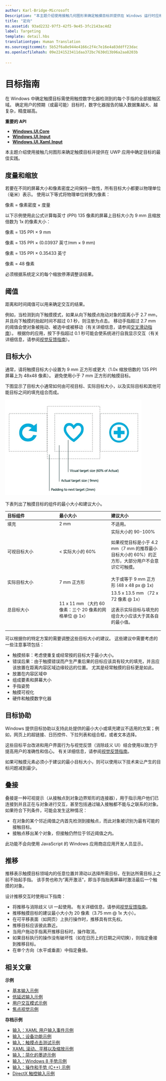 ```yaml
---
author: Karl-Bridge-Microsoft
Description: "本主题介绍使用接触几何图形来确定触摸目标并提供在 Windows 运行时应用中确定目标的最佳实践。"
title: "定向"
ms.assetid: 93ad2232-97f3-42f5-9e45-3fc2143ac4d2
label: Targeting
template: detail.hbs
translationtype: Human Translation
ms.sourcegitcommit: 5b52f6a8e944e4166c2f4c7e16e4a83ddff23dac
ms.openlocfilehash: 09e2241523411daa372bc7630d13b96a2aa8203b

---
```


# <a name="guidelines-for-targeting"></a>目标指南

在 Windows 中确定触摸目标需使用触控数字化器检测到的每个手指的全部接触区域。 确定用户的预期（或最可能）目标时，数字化器报告的输入数据集越大、越复杂，精度越高。

**重要的 API**

-   [**Windows.UI.Core**](https://msdn.microsoft.com/library/windows/apps/br208383)
-   [**Windows.UI.Input**](https://msdn.microsoft.com/library/windows/apps/br242084)
-   [**Windows.UI.Xaml.Input**](https://msdn.microsoft.com/library/windows/apps/br227994)



本主题介绍使用接触几何图形来确定触摸目标并提供在 UWP 应用中确定目标的最佳实践。

## <a name="measurements-and-scaling"></a>度量和缩放


若要在不同的屏幕大小和像素密度之间保持一致性，所有目标大小都要以物理单位（毫米）表示。 使用以下等式将物理单位转换为像素：

像素 = 像素密度 × 度量

以下示例使用此公式计算每英寸 (PPI) 135 像素的屏幕上目标大小为 9 mm 且缩放倍数为 1x 的像素大小：

像素 = 135 PPI × 9 mm

像素 = 135 PPI × (0.03937 英寸/mm × 9 mm)

像素 = 135 PPI × 0.35433 英寸

像素 = 48 像素

必须根据系统定义的每个缩放停滞调整该结果。

## <a name="thresholds"></a>阈值


距离和时间阈值可以用来确定交互的结果。

例如，当检测到向下触摸摸式，如果从向下触摸点拖动对象的距离小于 2.7 mm，并且向下触摸的抬起时间不超过 0.1 秒，则注册为点击。 移动手指超过 2.7 mm 的阈值会使对象被拖动、被选中或被移动（有关详细信息，请参阅[交叉滑动指南](guidelines-for-cross-slide.md)）。 根据你的应用，按下手指超过 0.1 秒可能会使系统进行自我显示交互（有关详细信息，请参阅[视觉反馈指南](guidelines-for-visualfeedback.md)）。

## <a name="target-sizes"></a>目标大小


通常，请将触摸目标大小设置为 9 mm 正方形或更大（1.0x 缩放倍数的 135 PPI 屏幕上为 48x48 像素）。 避免使用小于 7 mm 正方形的触摸目标。

下图显示了目标大小通常如何由可视目标、实际目标大小，以及实际目标和其他可能目标之间的填充组合而成。

![显示可视目标、实际目标以及填充的建议大小的图表。](images/targeting-size.png)

下表列出了触摸目标的组件的最小大小和建议大小。

<table>
<colgroup>
<col width="33%" />
<col width="33%" />
<col width="33%" />
</colgroup>
<thead>
<tr class="header">
<th align="left">目标组件</th>
<th align="left">最小大小</th>
<th align="left">建议大小</th>
</tr>
</thead>
<tbody>
<tr class="odd">
<td align="left">填充</td>
<td align="left">2 mm</td>
<td align="left">不适用。</td>
</tr>
<tr class="even">
<td align="left">可视目标大小</td>
<td align="left">&lt; 实际大小的 60%</td>
<td align="left">实际大小的 90-100%
<p>如果视觉目标是小于 4.2 mm（7 mm 的推荐最小目标大小的 60%）的正方形，大部分用户不会意识它可触摸。</p></td>
</tr>
<tr class="odd">
<td align="left">实际目标大小</td>
<td align="left">7 mm 正方形</td>
<td align="left">大于或等于 9 mm 正方形 (48 x 48 px @ 1x)</td>
</tr>
<tr class="even">
<td align="left">总目标大小</td>
<td align="left">11 x 11 mm （大约 60 像素：三个 20 像素的网格单位 @ 1x）</td>
<td align="left">13.5 x 13.5 mm （72 x 72 像素 @ 1x）
<p>这表示实际目标与填充的组合大小应该大于其各自的最小值。</p></td>
</tr>
</tbody>
</table>

 

可以根据你的特定方案的需要调整这些目标大小的建议。 这些建议中需要考虑的一些注意事项包括：

-   触摸频率：考虑使重复或经常按的目标大于最小大小。
-   错误后果：由于触摸错误而产生严重后果的目标应该具有较大的填充，并且应该放置在距离内容区域边缘较远的位置。 尤其是经常触摸的目标更是如此。
-   放置在内容区域中
-   组成要素和屏幕大小
-   手指姿势
-   触摸可视化
-   硬件和触摸数字化器

## <a name="targeting-assistance"></a>目标协助


Windows 提供目标协助以支持此处提供的最小大小或填充建议不适用的方案；例如，网页上的超链接、日历控件、下拉列表和组合框，或者文本选择。

这些目标平台改进和用户界面行为与视觉反馈（消除歧义 UI）结合使用以致力于提高用户的准确性和信心。 有关详细信息，请参阅[视觉反馈指南](guidelines-for-visualfeedback.md)。

如果可触摸元素必须小于建议的最小目标大小，则可以使用以下技术来让产生的目标问题减到最少。

## <a name="tethering"></a>叠接


叠接是一种可视提示（从接触点到对象边界矩形的连接器），用于指示用户他们已连接到并且正在与对象进行交互，甚至包括通过输入接触都不能与之联系的对象。 如果符合下列条件，可能会发生这种情况：

-   在对象的某个邻近阈值之内首先检测到接触点，而此对象被识别为最有可能的接触目标。
-   接触点移出某个对象，但接触仍然位于邻近阈值之内。

此功能不会向使用 JavaScript 的 Windows 应用商店应用开发人员显示。

## <a name="scrubbing"></a>推移


推移表示触摸目标领域内的任意位置并滑动以选择所需目标，在到达所需目标上之前不抬起手指。 该手势也称为“离开激活”，即当手指抬离屏幕时激活最后一个触摸的对象。

设计推移交互时使用以下指南：

-   将推移与消除歧义 UI 一起使用。 有关详细信息，请参阅[视觉反馈指南](guidelines-for-visualfeedback.md)。
-   推移触摸目标的建议最小大小为 20 像素（3.75 mm @ 1x 大小）。
-   在可平移表面（如网页）上执行操作时，推移具有优先权。
-   推移目标应该彼此靠近。
-   当用户拖动手指离开推移目标时，操作取消。
-   如果目标执行的操作没有破坏性（如在日历上的日期之间切换），则指定叠接到推移目标。
-   在单个方向（水平或垂直）中指定叠接。

## <a name="related-articles"></a>相关文章


**示例**
* [基本输入示例](http://go.microsoft.com/fwlink/p/?LinkID=620302)
* [低延迟输入示例](http://go.microsoft.com/fwlink/p/?LinkID=620304)
* [用户交互模式示例](http://go.microsoft.com/fwlink/p/?LinkID=619894)
* [焦点视觉示例](http://go.microsoft.com/fwlink/p/?LinkID=619895)

**存档示例**
* [输入：XAML 用户输入事件示例](http://go.microsoft.com/fwlink/p/?linkid=226855)
* [输入：设备功能示例](http://go.microsoft.com/fwlink/p/?linkid=231530)
* [输入：触摸点击测试示例](http://go.microsoft.com/fwlink/p/?linkid=231590)
* [XAML 滚动、平移以及缩放示例](http://go.microsoft.com/fwlink/p/?linkid=251717)
* [输入：简化的墨迹示例](http://go.microsoft.com/fwlink/p/?linkid=246570)
* [输入：Windows 8 手势示例](http://go.microsoft.com/fwlink/p/?LinkId=264995)
* [输入：操作和手势 (C++) 示例](http://go.microsoft.com/fwlink/p/?linkid=231605)
* [DirectX 触控输入示例](http://go.microsoft.com/fwlink/p/?LinkID=231627)
 

 







<!--HONumber=Dec16_HO1-->


